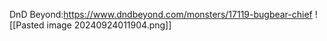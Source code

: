DnD Beyond:https://www.dndbeyond.com/monsters/17119-bugbear-chief
![[Pasted image 20240924011904.png]]